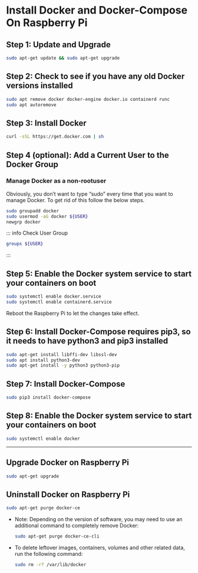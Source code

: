 # Install Docker and Docker-Compose On Raspberry Pi

## Step 1: Update and Upgrade
```bash
sudo apt-get update && sudo apt-get upgrade
```

## Step 2: Check to see if you have any old Docker versions installed
```bash
sudo apt remove docker docker-engine docker.io containerd runc
sudo apt autoremove
```

## Step 3: Install Docker
```bash
curl -sSL https://get.docker.com | sh
```

## Step 4 (optional): Add a Current User to the Docker Group
### Manage Docker as a non-rootuser
Obviously, you don’t want to type “sudo” every time that you want to manage Docker. To get rid of this follow the below steps.
```bash
sudo groupadd docker
sudo usermod -aG docker ${USER}
newgrp docker
```
::: info Check User Group
```bash
groups ${USER}
```
:::

## Step 5: Enable the Docker system service to start your containers on boot
```bash
sudo systemctl enable docker.service
sudo systemctl enable containerd.service
```

Reboot the Raspberry Pi to let the changes take effect.

## Step 6: Install Docker-Compose requires pip3, so it needs to have python3 and pip3 installed
```bash
sudo apt-get install libffi-dev libssl-dev
sudo apt install python3-dev
sudo apt-get install -y python3 python3-pip
```

## Step 7: Install Docker-Compose
```bash
sudo pip3 install docker-compose
```

## Step 8: Enable the Docker system service to start your containers on boot
```bash
sudo systemctl enable docker
```

---

## Upgrade Docker on Raspberry Pi
```bash
sudo apt-get upgrade
```

## Uninstall Docker on Raspberry Pi
```bash
sudo apt-get purge docker-ce
```
* Note: Depending on the version of software, you may need to use an additional command to completely remove Docker:
  ```bash
  sudo apt-get purge docker-ce-cli
  ```

* To delete leftover images, containers, volumes and other related data, run the following command:
  ```bash
  sudo rm -rf /var/lib/docker
  ```

